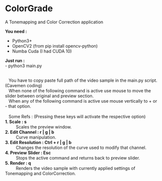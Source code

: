 # ColorGrade
A Tonemapping and Color Correction application

<b>You need :</b>
<ul>
  <li>Python3+</li>
  <li>OpenCV2 (from pip install opencv-python)</li>
  <li>Numba Cuda (I had CUDA 10)</li>  
</ul>

<b>Just run : <br></b>
\- python3 main.py

<br>
&nbsp&nbsp You have to copy paste full path of the video sample in the main.py script. (Cavemen coding) <br>
&nbsp&nbsp When none of the following command is active use mouse to move the slider between original and preview section.<br>
&nbsp&nbsp When any of the following command is active use mouse vertically to + or - that option.<br>
<br>
&nbsp&nbsp Some Refs : (Pressing these keys will activate the respective option)<br>
<b>1. Scale : s</b><br>
&nbsp&nbsp&nbsp&nbsp&nbsp&nbsp&nbsp&nbsp   Scales the preview window.<br>
<b>2. Edit Channel : r | g | b</b><br>
&nbsp&nbsp&nbsp&nbsp&nbsp&nbsp&nbsp&nbsp   Curve manipulation.<br>
<b>3. Edit Resolution : Ctrl + r | g | b</b><br>
&nbsp&nbsp&nbsp&nbsp&nbsp&nbsp&nbsp&nbsp   Changes the resolution of the curve used to modify that channel.<br>
<b>4. Preview Slider : Esc</b><br>
&nbsp&nbsp&nbsp&nbsp&nbsp&nbsp&nbsp&nbsp   Stops the active command and returns back to preview slider.<br>
<b>5. Render : q</b><br>
&nbsp&nbsp&nbsp&nbsp&nbsp&nbsp&nbsp&nbsp   Renders the video sample with currently applied settings of Tonemapping and ColorCorrection.<br>
